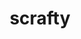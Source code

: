 ---
id: 560
title: scrafty
types: [dark,fighting]
image: https://raw.githubusercontent.com/PokeAPI/sprites/master/sprites/pokemon/560.png
---